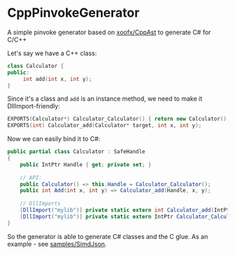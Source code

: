 # CppPinvokeGenerator
A simple pinvoke generator based on [xoofx/CppAst](https://github.com/xoofx/CppAst) to generate C# for C/C++

Let's say we have a C++ class:
```c++
class Calculator {
public:
     int add(int x, int y);
}
```

Since it's a class and `add` is an instance method, we need to make it DllImport-friendly:

```c++
EXPORTS(Calculator*) Calculator_Calculator() { return new Calculator(); }
EXPORTS(int) Calculator_add(Calculator* target, int x, int y);
```

Now we can easily bind it to C#:

```csharp
public partial class Calculator : SafeHandle
{
    public IntPtr Handle { get; private set; }
    
    // API:
    public Calculator() => this.Handle = Calculator_Calculator();
    public int Add(int x, int y) => Calculator_add(Handle, x, y);
    
    // DllImports
    [DllImport("mylib")] private static extern int Calculator_add(IntPtr handle, int x, int y);
    [DllImport("mylib")] private static extern IntPtr Calculator_Calculator();
}
```

So the generator is able to generate C# classes and the C glue.
As an example - see [samples/SimdJson](https://github.com/EgorBo/CppPinvokeGenerator/tree/master/samples/SimdJson).
